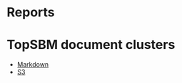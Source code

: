 Reports
=======


# TopSBM document clusters

- [Markdown](topsbm_clusters.md)
- [S3](https://industrial-taxonomy.s3.eu-west-2.amazonaws.com/topsbm_clusters.html)
